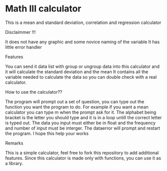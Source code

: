 # Math III calculator

This is a mean and standard deviation, correlation and regression calculator

Disclaimmer !!!

It does not have any graphic and some novice naming of the variable
It has little error handler


Features

You can send it data list with group or ungroup data into this calculator and it will calculate the standard deviation and the mean
It contains all the variable needed to calculate the data so you can double check with a real calculator.


How to use the calculator??

The program will prompt out a set of question, you can type out the function you want the program to do.
For example if you want a mean calculator you can type m when the prompt ask for it.
The alphabet being bracket is the letter you should type and it is in a loop untill the correct letter is typed out.
The data you input must either be in float and the frequency and number of input must be interger. The dataerror will prompt and restart the program.
I hope this help your works

Remarks

This is a simple calculator, feel free to fork this repository to add additional features.
Since this calculator is made only with functions, you can use it as a library.
